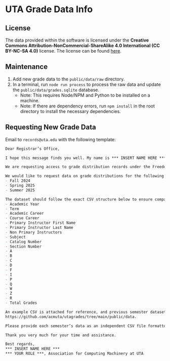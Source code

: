 # UTA Grade Data Info

## License

The data provided within the software is licensed under the **Creative Commons Attribution-NonCommercial-ShareAlike 4.0 International (CC BY-NC-SA 4.0)** license. The license can be found [here](../../LICENSE).

## Maintenance

1. Add new grade data to the `public/data/raw` directory.
2. In a terminal, run `node run process` to process the raw data and update the `public/data/grades.sqlite` database.
   - Note: This requires Node/NPM and Python to be installed on a machine.
   - Note: If there are dependency errors, run `npm install` in the root directory to install the necessary dependencies.

## Requesting New Grade Data

Email to `records@uta.edu` with the following template:

```md
Dear Registrar’s Office,

I hope this message finds you well. My name is *** INSERT NAME HERE ***, and I am writing on behalf of the Association for Computing Machinery at the University of Texas at Arlington (ACM UTA).

We are requesting access to grade distribution records under the Freedom of Information Act (FOIA) for the purpose of updating MavGrades, a student-run website that displays course grade statistics to enhance academic transparency and assist students with course selection.

We would like to request data on grade distributions for the following semesters:
- Fall 2024
- Spring 2025
- Summer 2025

The dataset should follow the exact CSV structure below to ensure compatibility with our software:
- Academic Year
- Term
- Academic Career
- Course Career
- Primary Instructor First Name
- Primary Instructor Last Name
- Non Primary Instructors
- Subject
- Catalog Number
- Section Number
- A
- B
- C
- D
- F
- I
- P
- Q
- W
- Z
- R
- Total Grades

An example CSV is attached for reference, and previous semester datasets can be viewed here:
https://github.com/acmuta/utagrades/tree/main/public/data.

Please provide each semester’s data as an independent CSV file formatted identically to the attached *** ATTACH A RECENT SEMESTER CSV TO THE EMAIL AND REFERENCE THE SEMESTER HERE *** example.

Thank you very much for your time and assistance.

Best regards,
*** INSERT NAME HERE ***
*** YOUR ROLE ***, Association for Computing Machinery at UTA
```
